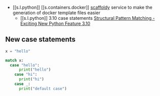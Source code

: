 
-  [[s.l.python]] [[s.containers.docker]] [scaffoldy][1] service to make the generation of docker template files easier
   -  [[s.l.python]] 3.10 case statements [Structural Pattern Matching - Exciting New Python Feature 3.10][2]
   
## New case statements

```python
x = "hello"

match x:
  case "hello":
      print("hello")
    case "hi":
      print("hi")
    case _:
      print("default case")
```

[1]: https://scaffoldy.io/
[2]: https://youtu.be/PeJNU339WHc
